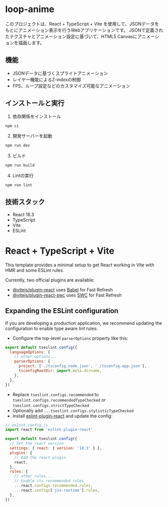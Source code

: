 # loop-anime

このプロジェクトは、React + TypeScript + Vite を使用して、JSONデータをもとにアニメーション表示を行うWebアプリケーションです。
JSONで定義されたテクスチャとアニメーション設定に基づいて、HTML5 Canvasにアニメーションを描画します。

## 機能
- JSONデータに基づくスプライトアニメーション
- レイヤー機能によるZ-indexの制御
- FPS、ループ設定などのカスタマイズ可能なアニメーション

## インストールと実行

1. 依存関係をインストール
```bash
npm ci
```

2. 開発サーバーを起動
```bash
npm run dev
```

3. ビルド
```bash
npm run build
```

4. Lintの実行
```bash
npm run lint
```

## 技術スタック
- React 18.3
- TypeScript
- Vite
- ESLint

# React + TypeScript + Vite

This template provides a minimal setup to get React working in Vite with HMR and some ESLint rules.

Currently, two official plugins are available:

- [@vitejs/plugin-react](https://github.com/vitejs/vite-plugin-react/blob/main/packages/plugin-react/README.md) uses [Babel](https://babeljs.io/) for Fast Refresh
- [@vitejs/plugin-react-swc](https://github.com/vitejs/vite-plugin-react-swc) uses [SWC](https://swc.rs/) for Fast Refresh

## Expanding the ESLint configuration

If you are developing a production application, we recommend updating the configuration to enable type aware lint rules:

- Configure the top-level `parserOptions` property like this:

```js
export default tseslint.config({
  languageOptions: {
    // other options...
    parserOptions: {
      project: ['./tsconfig.node.json', './tsconfig.app.json'],
      tsconfigRootDir: import.meta.dirname,
    },
  },
})
```

- Replace `tseslint.configs.recommended` to `tseslint.configs.recommendedTypeChecked` or `tseslint.configs.strictTypeChecked`
- Optionally add `...tseslint.configs.stylisticTypeChecked`
- Install [eslint-plugin-react](https://github.com/jsx-eslint/eslint-plugin-react) and update the config:

```js
// eslint.config.js
import react from 'eslint-plugin-react'

export default tseslint.config({
  // Set the react version
  settings: { react: { version: '18.3' } },
  plugins: {
    // Add the react plugin
    react,
  },
  rules: {
    // other rules...
    // Enable its recommended rules
    ...react.configs.recommended.rules,
    ...react.configs['jsx-runtime'].rules,
  },
})
```

